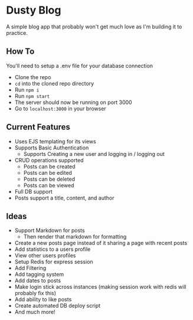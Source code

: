 # Dusty Blog
A simple blog app that probably won't get much love as I'm building it to practice.

## How To

You'll need to setup a .env file for your database connection

- Clone the repo
- `cd` into the cloned repo directory
- Run `npm i`
- Run `npm start`
- The server should now be running on port 3000
- Go to `localhost:3000` in your browser

## Current Features

- Uses EJS templating for its views
- Supports Basic Authentication
  - Supports Creating a new user and logging in / logging out
- CRUD operations supported
  - Posts can be created
  - Posts can be edited
  - Posts can be deleted
  - Posts can be viewed
- Full DB support
- Posts support a title, content, and author

## Ideas

- Support Markdown for posts
  - Then render that markdown for formatting
- Create a new posts page instead of it sharing a page with recent posts
- Add statistics to a users profile
- View other users profiles
- Setup Redis for express session
- Add Filtering
- Add tagging system
- Add dates to posts
- Make login stick across instances (making session work with redis will probably fix this)
- Add ability to like posts
- Create automated DB deploy script
- And much more!
